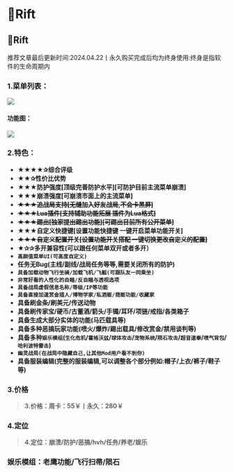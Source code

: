 # 🤎Rift

## 🤎Rift

推荐文章最后更新时间:2024.04.22丨永久购买完成后均为终身使用:终身是指软件的生命周期内

### **1.菜单列表：** <a href="#id-1.-cai-dan-lie-biao" id="id-1.-cai-dan-lie-biao"></a>

![](https://docs.hzz.im/\~gitbook/image?url=https%3A%2F%2F1382592200-files.gitbook.io%2F%7E%2Ffiles%2Fv0%2Fb%2Fgitbook-x-prod.appspot.com%2Fo%2Fspaces%252F7YXEHggLzaiKwZjRSOD4%252Fuploads%252FnbLjmxVOjekmDfwzBMZa%252FRift.png%3Falt%3Dmedia%26token%3Daa7d56e7-a818-4a13-8a5a-f94fcf6521c9\&width=768\&dpr=4\&quality=100\&sign=c4af5d9\&sv=1)

#### **功能图：** <a href="#gong-neng-tu" id="gong-neng-tu"></a>

![](https://docs.hzz.im/\~gitbook/image?url=https%3A%2F%2F1382592200-files.gitbook.io%2F%7E%2Ffiles%2Fv0%2Fb%2Fgitbook-x-prod.appspot.com%2Fo%2Fspaces%252F7YXEHggLzaiKwZjRSOD4%252Fuploads%252Fao3gZT7BxdBlk1SP1Gm2%252FRDR2-Rift%25E5%258A%259F%25E8%2583%25BD%25E5%25B1%2595%25E7%25A4%25BA.png%3Falt%3Dmedia%26token%3D25433a95-2924-4fac-b9f8-a41a8eb5520a\&width=768\&dpr=4\&quality=100\&sign=a4d51871\&sv=1)

### **2.特色：** <a href="#id-2.-te-se" id="id-2.-te-se"></a>

* **★★★★✰综合评级**
* **★★✰性价比优势**
* **★★★防护强度\[顶级完善防护水平]\[可防护目前主流菜单崩溃]**
* **★★★崩溃强度\[可崩溃市面上的主流菜单]**
* ~~**★★★追战局支持\[无缝加入好友战局,不会卡黑屏]**~~
* ~~**★★★Lua插件\[支持辅助功能拓展 插件为Lua格式]**~~
* ~~**★★★踢出\[独家提出踢出功能]\[可踢出目前所有公开菜单]**~~
* **★★★自定义快捷键\[设置功能快捷键 一键开启菜单功能开关]**
* ~~**★★★自定义配置开关\[设置功能开关搭配 一键切换更改自定义的配置]**~~
* **★✰✰多开兼容性(可以跟任何菜单双开或者多开）**
* **`高颜值菜单UI(可高度自定义)`**
* **任务无Bug(主线/副线/战局任务等等,需要关闭所有的防护)**
* **`具备加载动物飞行坐骑/加载飞机/飞艇(可跟队友一同乘坐)`**
* **`非常好看的人性化的自瞄/反自瞄与透视选项`**
* **`具备战局虚假信息名称/等级/IP等功能`**
* **`具备直接加速赏金猎人/博物学家/私酒贩/商贩功能/收藏家`**
* **具备刷金条/刷美元/传送动物**
* **具备刷传家宝/硬币/古董酒/箭头/手镯/耳环/项链/戒指/各类箱子**
* **具备生成大部分实体的功能(马匹载具等)**
* **具备多种恶搞玩家功能(喷火/爆炸/踢出载具/修改赏金/禁用谈判等)**
* **具备多种`娱乐模组`(`生化危机`/`霍格沃兹`/`球体攻击`/`宠物系统`/`陨石攻击`/`超音速拳`/`喷气背包`/`哈利波特雷击`)**
* **`幽灵战局(在战局中隐藏自己,让其他Mod用户看不到你)`**
* **具备服装编辑(完整的服装编辑,可以调整各个部分例如:帽子/上衣/裤子/鞋子等)**

### **3.价格** <a href="#id-3.-jia-ge" id="id-3.-jia-ge"></a>

> **3.价格：周卡：55￥丨永久：280￥**

### **4.定位** <a href="#id-4.-ding-wei" id="id-4.-ding-wei"></a>

> **4.定位：崩溃/防护/恶搞/hvh/任务/养老/娱乐**

### 娱乐模组：老鹰功能/飞行扫帚/陨石 <a href="#shi-xiao-yin-qing" id="shi-xiao-yin-qing"></a>
